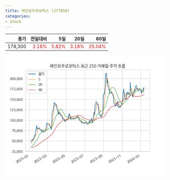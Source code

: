 ```yaml
---
title: 레인보우로보틱스 (277810)
categories:
- Stock
---
```


|종가|전일대비|5일|20일|60일|
|---:|-------:|--:|---:|---:|
|178,300|<span style="color: red">2.18%</span>|<span style="color: red">5.82%</span>|<span style="color: red">3.18%</span>|<span style="color: red">25.04%</span>|


<!-- more -->

![277810](/assets/images/stock/277810.png)